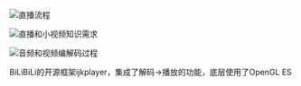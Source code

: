 ![直播流程](https://upload-images.jianshu.io/upload_images/2959789-7bb830dc9faab292.png?imageMogr2/auto-orient/strip%7CimageView2/2/w/1240)

![直播和小视频知识需求](https://upload-images.jianshu.io/upload_images/2959789-eeaee85d2ca82aa3.png?imageMogr2/auto-orient/strip%7CimageView2/2/w/1240)


![音频和视频编解码过程](https://upload-images.jianshu.io/upload_images/2959789-a0569494a0d834a2.png?imageMogr2/auto-orient/strip%7CimageView2/2/w/1240)

BiLiBiLi的开源框架ijkplayer，集成了解码->播放的功能，底层使用了OpenGL ES


